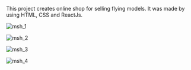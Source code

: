 This project creates online shop for selling flying models. It was made by using HTML, CSS and ReactJs.

![msh_1](https://user-images.githubusercontent.com/78507597/206872448-c55f1de6-517d-4f99-a593-a1e3a6036221.png)


![msh_2](https://user-images.githubusercontent.com/78507597/206872475-18a4d261-2899-42d8-8f3a-684f0c1b127b.png)


![msh_3](https://user-images.githubusercontent.com/78507597/206872501-0e2fba8e-2112-43b8-8e4a-d03b643fb7ef.png)


![msh_4](https://user-images.githubusercontent.com/78507597/206872502-90a30665-7933-4589-aec2-790085bf1a1f.png)

